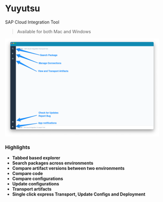 # Yuyutsu
SAP Cloud Integration Tool

> Available for both Mac and Windows 

![alt text](https://github.com/lalit2054/yuyutsu/raw/main/screenshots/main.png)

### Highlights
- **Tabbed based explorer**<br>
- **Search packages across environments**<br>
- **Compare artifact versions between two environments**
- **Compare code**
- **Compare configurations**
- **Update configurations**
- **Transport artifacts**
- **Single click express Transport, Update Configs and Deployment**

